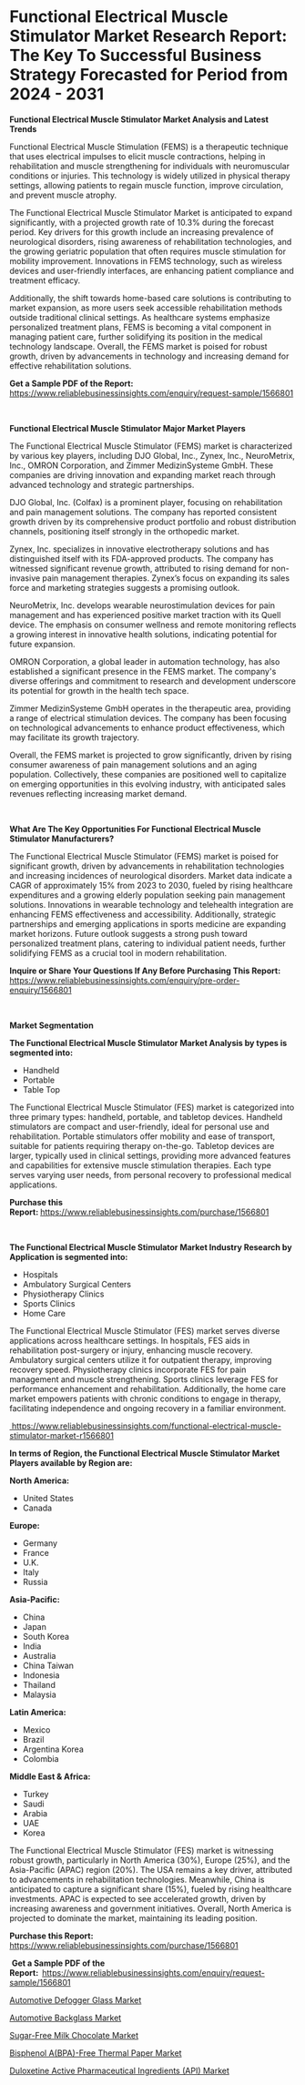 <p><h1>Functional Electrical Muscle Stimulator Market Research Report: The Key To Successful Business Strategy Forecasted for Period from 2024 - 2031</h1></p><p><strong>Functional Electrical Muscle Stimulator Market Analysis and Latest Trends</strong></p>
<p><p>Functional Electrical Muscle Stimulation (FEMS) is a therapeutic technique that uses electrical impulses to elicit muscle contractions, helping in rehabilitation and muscle strengthening for individuals with neuromuscular conditions or injuries. This technology is widely utilized in physical therapy settings, allowing patients to regain muscle function, improve circulation, and prevent muscle atrophy.</p><p>The Functional Electrical Muscle Stimulator Market is anticipated to expand significantly, with a projected growth rate of 10.3% during the forecast period. Key drivers for this growth include an increasing prevalence of neurological disorders, rising awareness of rehabilitation technologies, and the growing geriatric population that often requires muscle stimulation for mobility improvement. Innovations in FEMS technology, such as wireless devices and user-friendly interfaces, are enhancing patient compliance and treatment efficacy.</p><p>Additionally, the shift towards home-based care solutions is contributing to market expansion, as more users seek accessible rehabilitation methods outside traditional clinical settings. As healthcare systems emphasize personalized treatment plans, FEMS is becoming a vital component in managing patient care, further solidifying its position in the medical technology landscape. Overall, the FEMS market is poised for robust growth, driven by advancements in technology and increasing demand for effective rehabilitation solutions.</p></p>
<p><strong>Get a Sample PDF of the Report:&nbsp;</strong> <a href="https://www.reliablebusinessinsights.com/enquiry/request-sample/1566801">https://www.reliablebusinessinsights.com/enquiry/request-sample/1566801</a></p>
<p>&nbsp;</p>
<p><strong>Functional Electrical Muscle Stimulator Major Market Players</strong></p>
<p><p>The Functional Electrical Muscle Stimulator (FEMS) market is characterized by various key players, including DJO Global, Inc., Zynex, Inc., NeuroMetrix, Inc., OMRON Corporation, and Zimmer MedizinSysteme GmbH. These companies are driving innovation and expanding market reach through advanced technology and strategic partnerships.</p><p>DJO Global, Inc. (Colfax) is a prominent player, focusing on rehabilitation and pain management solutions. The company has reported consistent growth driven by its comprehensive product portfolio and robust distribution channels, positioning itself strongly in the orthopedic market.</p><p>Zynex, Inc. specializes in innovative electrotherapy solutions and has distinguished itself with its FDA-approved products. The company has witnessed significant revenue growth, attributed to rising demand for non-invasive pain management therapies. Zynex’s focus on expanding its sales force and marketing strategies suggests a promising outlook.</p><p>NeuroMetrix, Inc. develops wearable neurostimulation devices for pain management and has experienced positive market traction with its Quell device. The emphasis on consumer wellness and remote monitoring reflects a growing interest in innovative health solutions, indicating potential for future expansion.</p><p>OMRON Corporation, a global leader in automation technology, has also established a significant presence in the FEMS market. The company's diverse offerings and commitment to research and development underscore its potential for growth in the health tech space.</p><p>Zimmer MedizinSysteme GmbH operates in the therapeutic area, providing a range of electrical stimulation devices. The company has been focusing on technological advancements to enhance product effectiveness, which may facilitate its growth trajectory.</p><p>Overall, the FEMS market is projected to grow significantly, driven by rising consumer awareness of pain management solutions and an aging population. Collectively, these companies are positioned well to capitalize on emerging opportunities in this evolving industry, with anticipated sales revenues reflecting increasing market demand.</p></p>
<p>&nbsp;</p>
<p><strong>What Are The Key Opportunities For Functional Electrical Muscle Stimulator Manufacturers?</strong></p>
<p><p>The Functional Electrical Muscle Stimulator (FEMS) market is poised for significant growth, driven by advancements in rehabilitation technologies and increasing incidences of neurological disorders. Market data indicate a CAGR of approximately 15% from 2023 to 2030, fueled by rising healthcare expenditures and a growing elderly population seeking pain management solutions. Innovations in wearable technology and telehealth integration are enhancing FEMS effectiveness and accessibility. Additionally, strategic partnerships and emerging applications in sports medicine are expanding market horizons. Future outlook suggests a strong push toward personalized treatment plans, catering to individual patient needs, further solidifying FEMS as a crucial tool in modern rehabilitation.</p></p>
<p><strong>Inquire or Share Your Questions If Any Before Purchasing This Report:</strong> <a href="https://www.reliablebusinessinsights.com/enquiry/pre-order-enquiry/1566801">https://www.reliablebusinessinsights.com/enquiry/pre-order-enquiry/1566801</a></p>
<p>&nbsp;</p>
<p><strong>Market Segmentation</strong></p>
<p><strong>The Functional Electrical Muscle Stimulator Market Analysis by types is segmented into:</strong></p>
<p><ul><li>Handheld</li><li>Portable</li><li>Table Top</li></ul></p>
<p><p>The Functional Electrical Muscle Stimulator (FES) market is categorized into three primary types: handheld, portable, and tabletop devices. Handheld stimulators are compact and user-friendly, ideal for personal use and rehabilitation. Portable stimulators offer mobility and ease of transport, suitable for patients requiring therapy on-the-go. Tabletop devices are larger, typically used in clinical settings, providing more advanced features and capabilities for extensive muscle stimulation therapies. Each type serves varying user needs, from personal recovery to professional medical applications.</p></p>
<p><strong>Purchase this Report:&nbsp;</strong><a href="https://www.reliablebusinessinsights.com/purchase/1566801">https://www.reliablebusinessinsights.com/purchase/1566801</a></p>
<p>&nbsp;</p>
<p><strong>The Functional Electrical Muscle Stimulator Market Industry Research by Application is segmented into:</strong></p>
<p><ul><li>Hospitals</li><li>Ambulatory Surgical Centers</li><li>Physiotherapy Clinics</li><li>Sports Clinics</li><li>Home Care</li></ul></p>
<p><p>The Functional Electrical Muscle Stimulator (FES) market serves diverse applications across healthcare settings. In hospitals, FES aids in rehabilitation post-surgery or injury, enhancing muscle recovery. Ambulatory surgical centers utilize it for outpatient therapy, improving recovery speed. Physiotherapy clinics incorporate FES for pain management and muscle strengthening. Sports clinics leverage FES for performance enhancement and rehabilitation. Additionally, the home care market empowers patients with chronic conditions to engage in therapy, facilitating independence and ongoing recovery in a familiar environment.</p></p>
<p><a href="https://www.reliablebusinessinsights.com/functional-electrical-muscle-stimulator-market-r1566801">&nbsp;https://www.reliablebusinessinsights.com/functional-electrical-muscle-stimulator-market-r1566801</a></p>
<p><strong>In terms of Region, the Functional Electrical Muscle Stimulator Market Players available by Region are:</strong></p>
<p>
    <p> <strong> North America: </strong>
        <ul>
            <li>United States</li>
            <li>Canada</li>
        </ul>
        </p> 
    <p> <strong> Europe: </strong>
        <ul>
            <li>Germany</li>
            <li>France</li>
            <li>U.K.</li>
            <li>Italy</li>
            <li>Russia</li>
        </ul>
        </p> 
    <p> <strong> Asia-Pacific: </strong>
        <ul>
            <li>China</li>
            <li>Japan</li>
            <li>South Korea</li>
            <li>India</li>
            <li>Australia</li>
            <li>China Taiwan</li>
            <li>Indonesia</li>
            <li>Thailand</li>
            <li>Malaysia</li>
        </ul>
        </p> 
    <p> <strong> Latin America: </strong>
        <ul>
            <li>Mexico</li>
            <li>Brazil</li>
            <li>Argentina Korea</li>
            <li>Colombia</li>
        </ul>
        </p> 
    <p> <strong> Middle East & Africa: </strong>
        <ul>
            <li>Turkey</li>
            <li>Saudi</li>
            <li>Arabia</li>
            <li>UAE</li>
            <li>Korea</li>
        </ul>
    </p>
    </p>
<p><p>The Functional Electrical Muscle Stimulator (FES) market is witnessing robust growth, particularly in North America (30%), Europe (25%), and the Asia-Pacific (APAC) region (20%). The USA remains a key driver, attributed to advancements in rehabilitation technologies. Meanwhile, China is anticipated to capture a significant share (15%), fueled by rising healthcare investments. APAC is expected to see accelerated growth, driven by increasing awareness and government initiatives. Overall, North America is projected to dominate the market, maintaining its leading position.</p></p>
<p><strong>Purchase this Report: </strong><a href="https://www.reliablebusinessinsights.com/purchase/1566801">https://www.reliablebusinessinsights.com/purchase/1566801</a></p>
<p>&nbsp;<strong>Get a Sample PDF of the Report:&nbsp;&nbsp;</strong><a href="https://www.reliablebusinessinsights.com/enquiry/request-sample/1566801">https://www.reliablebusinessinsights.com/enquiry/request-sample/1566801</a></p>
<p><strong></strong></p>
<p><p><a href="https://github.com/MegiBogdani1953/Market-Research-Report-List-1/blob/main/automotive-defogger-glass-market.md">Automotive Defogger Glass Market</a></p><p><a href="https://github.com/MonroeBullock54/Market-Research-Report-List-1/blob/main/automotive-backglass-market.md">Automotive Backglass Market</a></p><p><a href="https://issuu.com/reportprime-2/docs/sugar-free-milk-chocolate-market-si_18dceeb1d08c45">Sugar-Free Milk Chocolate Market</a></p><p><a href="https://medium.com/@ammar.jarrah.93/bisphenol-a-bpa-free-thermal-paper-market-size-growth-trends-statistics-forecasts-2024-1f86dd9b34bb?postPublishedType=repub">Bisphenol A(BPA)-Free Thermal Paper Market</a></p><p><a href="https://medium.com/@ammar.jarrah.93/duloxetine-active-pharmaceutical-ingredients-api-market-size-by-type-major-depression-c678b9e8426a">Duloxetine Active Pharmaceutical Ingredients (API) Market</a></p></p>